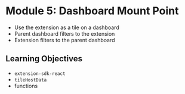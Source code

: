 # Module 5: Dashboard Mount Point

- Use the extension as a tile on a dashboard
- Parent dashboard filters to the extension
- Extension filters to the parent dashboard

## Learning Objectives
- `extension-sdk-react`
- `tileHostData`
- functions


